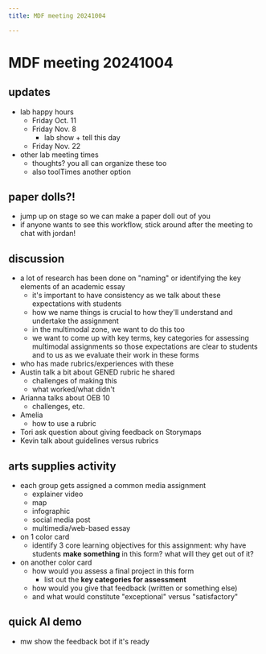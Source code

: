 ```yaml
---
title: MDF meeting 20241004

---
```


# MDF meeting 20241004

## updates
* lab happy hours
    * Friday Oct. 11
    * Friday Nov. 8
        * lab show + tell this day
    * Friday Nov. 22
* other lab meeting times
    * thoughts? you all can organize these too
    * also toolTimes another option


## paper dolls?!
* jump up on stage so we can make a paper doll out of you
* if anyone wants to see this workflow, stick around after the meeting to chat with jordan!

## discussion
* a lot of research has been done on "naming" or identifying the key elements of an academic essay
    * it's important to have consistency as we talk about these expectations with students
    * how we name things is crucial to how they'll understand and undertake the assignment
    * in the multimodal zone, we want to do this too
    * we want to come up with key terms, key categories for assessing multimodal assignments so those expectations are clear to students and to us as we evaluate their work in these forms
* who has made rubrics/experiences with these
* Austin talk a bit about GENED rubric he shared
    * challenges of making this
    * what worked/what didn't
* Arianna talks about OEB 10
    * challenges, etc.
* Amelia
    * how to use a rubric
* Tori ask question about giving feedback on Storymaps
* Kevin talk about guidelines versus rubrics

## arts supplies activity
* each group gets assigned a common media assignment
    * explainer video
    * map
    * infographic
    * social media post
    * multimedia/web-based essay
* on 1 color card
    * identify 3 core learning objectives for this assignment: why have students **make something** in this form? what will they get out of it?
* on another color card
    * how would you assess a final project in this form
        * list out the **key categories for assessment**
    * how would you give that feedback (written or something else)
    * and what would constitute "exceptional" versus "satisfactory"

## quick AI demo
* mw show the feedback bot if it's ready 
